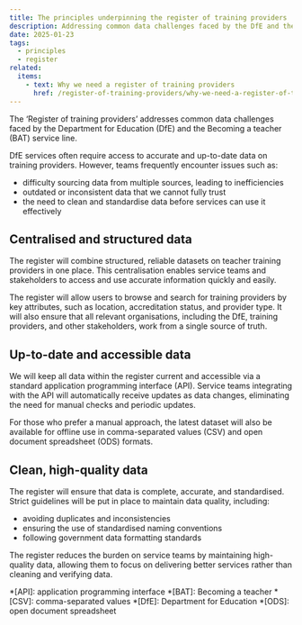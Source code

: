 ```yaml
---
title: The principles underpinning the register of training providers
description: Addressing common data challenges faced by the DfE and the Becoming a teacher service line
date: 2025-01-23
tags:
  - principles
  - register
related:
  items:
    - text: Why we need a register of training providers
      href: /register-of-training-providers/why-we-need-a-register-of-training-providers/
---
```


The ‘Register of training providers’ addresses common data challenges faced by the Department for Education (DfE) and the Becoming a teacher (BAT) service line.

DfE services often require access to accurate and up-to-date data on training providers. However, teams frequently encounter issues such as:

- difficulty sourcing data from multiple sources, leading to inefficiencies
- outdated or inconsistent data that we cannot fully trust
- the need to clean and standardise data before services can use it effectively

## Centralised and structured data

The register will combine structured, reliable datasets on teacher training providers in one place. This centralisation enables service teams and stakeholders to access and use accurate information quickly and easily.

The register will allow users to browse and search for training providers by key attributes, such as location, accreditation status, and provider type. It will also ensure that all relevant organisations, including the DfE, training providers, and other stakeholders, work from a single source of truth.

## Up-to-date and accessible data

We will keep all data within the register current and accessible via a standard application programming interface (API). Service teams integrating with the API will automatically receive updates as data changes, eliminating the need for manual checks and periodic updates.

For those who prefer a manual approach, the latest dataset will also be available for offline use in comma-separated values (CSV) and open document spreadsheet (ODS) formats.

## Clean, high-quality data

The register will ensure that data is complete, accurate, and standardised. Strict guidelines will be put in place to maintain data quality, including:

- avoiding duplicates and inconsistencies
- ensuring the use of standardised naming conventions
- following government data formatting standards

The register reduces the burden on service teams by maintaining high-quality data, allowing them to focus on delivering better services rather than cleaning and verifying data.

*[API]: application programming interface
*[BAT]: Becoming a teacher
*[CSV]: comma-separated values
*[DfE]: Department for Education
*[ODS]: open document spreadsheet
